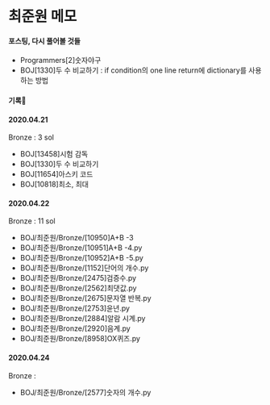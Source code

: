 # 최준원 메모
#### 포스팅, 다시 풀어볼 것들
- Programmers[2]숫자야구
- BOJ[1330]두 수 비교하기 : if condition의 one line return에 dictionary를 사용하는 방법
#### 기록:date:
#### 2020.04.21
Bronze : 3 sol
- BOJ[13458]시험 감독
- BOJ[1330]두 수 비교하기
- BOJ[11654]아스키 코드
- BOJ[10818]최소, 최대

#### 2020.04.22
Bronze : 11 sol
- BOJ/최준원/Bronze/[10950]A+B -3
- BOJ/최준원/Bronze/[10951]A+B -4.py
- BOJ/최준원/Bronze/[10952]A+B -5.py
- BOJ/최준원/Bronze/[1152]단어의 개수.py
- BOJ/최준원/Bronze/[2475]검증수.py
- BOJ/최준원/Bronze/[2562]최댓값.py
- BOJ/최준원/Bronze/[2675]문자열 반복.py
- BOJ/최준원/Bronze/[2753]윤년.py
- BOJ/최준원/Bronze/[2884]알람 시계.py
- BOJ/최준원/Bronze/[2920]음계.py
- BOJ/최준원/Bronze/[8958]OX퀴즈.py

#### 2020.04.24
Bronze : 
- BOJ/최준원/Bronze/[2577]숫자의 개수.py
